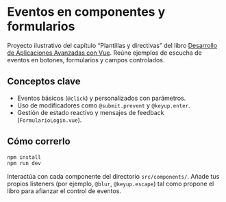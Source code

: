 # Eventos en componentes y formularios

Proyecto ilustrativo del capítulo “Plantillas y directivas” del libro [Desarrollo de Aplicaciones Avanzadas con Vue](https://salesmendesandre.github.io/daa_vue/main/vue/p1c3_plantillas_y_directivas.html). Reúne ejemplos de escucha de eventos en botones, formularios y campos controlados.

## Conceptos clave
- Eventos básicos (`@click`) y personalizados con parámetros.
- Uso de modificadores como `@submit.prevent` y `@keyup.enter`.
- Gestión de estado reactivo y mensajes de feedback (`FormularioLogin.vue`).

## Cómo correrlo
```bash
npm install
npm run dev
```

Interactúa con cada componente del directorio `src/components/`. Añade tus propios listeners (por ejemplo, `@blur`, `@keyup.escape`) tal como propone el libro para afianzar el control de eventos.
